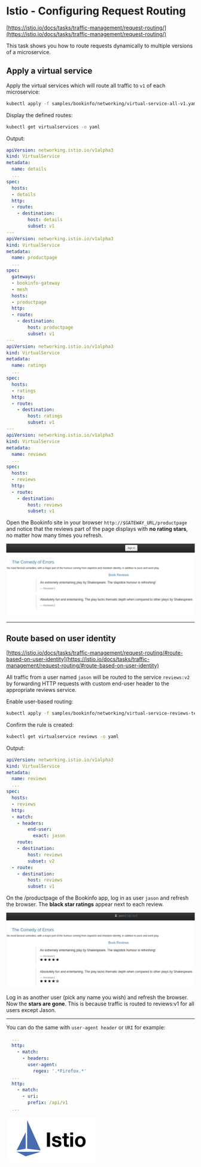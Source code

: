 # Istio - Configuring Request Routing

[https://istio.io/docs/tasks/traffic-management/request-routing/](https://istio.io/docs/tasks/traffic-management/request-routing/)

This task shows you how to route requests dynamically to multiple versions
of a microservice.

## Apply a virtual service

Apply the virtual services which will route all traffic to `v1` of each microservice:

```bash
kubectl apply -f samples/bookinfo/networking/virtual-service-all-v1.yaml
```

Display the defined routes:

```bash
kubectl get virtualservices -o yaml
```

Output:

```yaml
apiVersion: networking.istio.io/v1alpha3
kind: VirtualService
metadata:
  name: details
  ...
spec:
  hosts:
  - details
  http:
  - route:
    - destination:
        host: details
        subset: v1
---
apiVersion: networking.istio.io/v1alpha3
kind: VirtualService
metadata:
  name: productpage
  ...
spec:
  gateways:
  - bookinfo-gateway
  - mesh
  hosts:
  - productpage
  http:
  - route:
    - destination:
        host: productpage
        subset: v1
---
apiVersion: networking.istio.io/v1alpha3
kind: VirtualService
metadata:
  name: ratings
  ...
spec:
  hosts:
  - ratings
  http:
  - route:
    - destination:
        host: ratings
        subset: v1
---
apiVersion: networking.istio.io/v1alpha3
kind: VirtualService
metadata:
  name: reviews
  ...
spec:
  hosts:
  - reviews
  http:
  - route:
    - destination:
        host: reviews
        subset: v1
```

Open the Bookinfo site in your browser `http://$GATEWAY_URL/productpage`
and notice that the reviews part of the page displays with **no rating stars**,
no matter how many times you refresh.

![Bookinfo v1](./bookinfo_v1.jpg "Bookinfo v1")

-----

## Route based on user identity

[https://istio.io/docs/tasks/traffic-management/request-routing/#route-based-on-user-identity](https://istio.io/docs/tasks/traffic-management/request-routing/#route-based-on-user-identity)

All traffic from a user named `jason` will be routed to the service `reviews:v2`
by forwarding HTTP requests with custom end-user header to the appropriate
reviews service.

Enable user-based routing:

```bash
kubectl apply -f samples/bookinfo/networking/virtual-service-reviews-test-v2.yaml
```

Confirm the rule is created:

```bash
kubectl get virtualservice reviews -o yaml
```

Output:

```yaml
apiVersion: networking.istio.io/v1alpha3
kind: VirtualService
metadata:
  name: reviews
  ...
spec:
  hosts:
  - reviews
  http:
  - match:
    - headers:
        end-user:
          exact: jason
    route:
    - destination:
        host: reviews
        subset: v2
  - route:
    - destination:
        host: reviews
        subset: v1
```

On the /productpage of the Bookinfo app, log in as user `jason` and refresh
the browser. The **black star ratings** appear next to each review.

![Bookinfo v2](./bookinfo_v2.jpg "Bookinfo v2")

Log in as another user (pick any name you wish) and refresh the browser. Now
the **stars are gone**. This is because traffic is routed to reviews:v1 for all
users except Jason.

-----

You can do the same with `user-agent header` or `URI` for example:

```yaml
  ...
  http:
    - match:
      - headers:
        user-agent:
          regex: '.*Firefox.*'
  ...
  http:
    - match:
      - uri:
        prefix: /api/v1
  ...
```

![Istio](../.vuepress/public/istio.svg "Istio")
